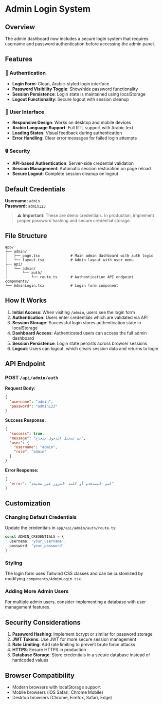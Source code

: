 # Admin Login System

## Overview
The admin dashboard now includes a secure login system that requires username and password authentication before accessing the admin panel.

## Features

### 🔐 Authentication
- **Login Form**: Clean, Arabic-styled login interface
- **Password Visibility Toggle**: Show/hide password functionality
- **Session Persistence**: Login state is maintained using localStorage
- **Logout Functionality**: Secure logout with session cleanup

### 🎨 User Interface
- **Responsive Design**: Works on desktop and mobile devices
- **Arabic Language Support**: Full RTL support with Arabic text
- **Loading States**: Visual feedback during authentication
- **Error Handling**: Clear error messages for failed login attempts

### 🔒 Security
- **API-based Authentication**: Server-side credential validation
- **Session Management**: Automatic session restoration on page reload
- **Secure Logout**: Complete session cleanup on logout

## Default Credentials

**Username:** `admin`  
**Password:** `admin123`

> ⚠️ **Important**: These are demo credentials. In production, implement proper password hashing and secure credential storage.

## File Structure

```
app/
├── admin/
│   ├── page.tsx              # Main admin dashboard with auth logic
│   └── layout.tsx            # Admin layout with user menu
├── api/
│   └── admin/
│       └── auth/
│           └── route.ts      # Authentication API endpoint
components/
└── AdminLogin.tsx            # Login form component
```

## How It Works

1. **Initial Access**: When visiting `/admin`, users see the login form
2. **Authentication**: Users enter credentials which are validated via API
3. **Session Storage**: Successful login stores authentication state in localStorage
4. **Dashboard Access**: Authenticated users can access the full admin dashboard
5. **Session Persistence**: Login state persists across browser sessions
6. **Logout**: Users can logout, which clears session data and returns to login

## API Endpoint

### POST `/api/admin/auth`

**Request Body:**
```json
{
  "username": "admin",
  "password": "admin123"
}
```

**Success Response:**
```json
{
  "success": true,
  "message": "تم تسجيل الدخول بنجاح",
  "user": {
    "username": "admin",
    "role": "admin"
  }
}
```

**Error Response:**
```json
{
  "error": "اسم المستخدم أو كلمة المرور غير صحيحة"
}
```

## Customization

### Changing Default Credentials
Update the credentials in `app/api/admin/auth/route.ts`:

```typescript
const ADMIN_CREDENTIALS = {
  username: 'your_username',
  password: 'your_password'
}
```

### Styling
The login form uses Tailwind CSS classes and can be customized by modifying `components/AdminLogin.tsx`.

### Adding More Admin Users
For multiple admin users, consider implementing a database with user management features.

## Security Considerations

1. **Password Hashing**: Implement bcrypt or similar for password storage
2. **JWT Tokens**: Use JWT for more secure session management
3. **Rate Limiting**: Add rate limiting to prevent brute force attacks
4. **HTTPS**: Ensure HTTPS in production
5. **Database Storage**: Store credentials in a secure database instead of hardcoded values

## Browser Compatibility

- Modern browsers with localStorage support
- Mobile browsers (iOS Safari, Chrome Mobile)
- Desktop browsers (Chrome, Firefox, Safari, Edge)


